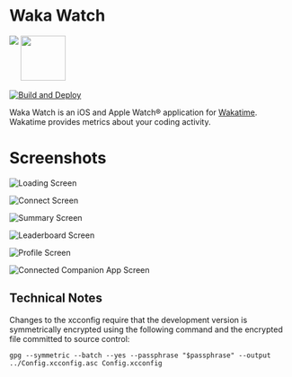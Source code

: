 # Waka Watch

<a href="https://apps.apple.com/us/app/waka-watch/id1607453366" style="vertical-align: top;"> <img src="./App_Store_Badge.svg"/></a> <img src="https://tools-qr-production.s3.amazonaws.com/output/apple-toolbox/f8763eccc692e56079f3d459518d7e84/ffcf1aa29fa16f28c6cf3a758e476c39.png" style="width: 80px; height: 80px;">

[![Build and Deploy](https://github.com/uioporqwerty/waka-watch/actions/workflows/build.yml/badge.svg)](https://github.com/uioporqwerty/waka-watch/actions/workflows/build.yml)

Waka Watch is an iOS and Apple Watch® application for [Wakatime](https://wakatime.com). Wakatime provides metrics about your coding activity.

# Screenshots

![Loading Screen](./screenshots/Loading.png "Loading Screen")

![Connect Screen](./screenshots/Connect.png "Connect Screen")

![Summary Screen](./screenshots/Summary.png "Summary Screen")

![Leaderboard Screen](./screenshots/Leaderboard.png "Leaderboard Screen")

![Profile Screen](./screenshots/Profile.png "Prfoile Screen")

![Connected Companion App Screen](./screenshots/Connected-Phone.jpeg "Connected Companion App Screen")

## Technical Notes

Changes to the xcconfig require that the development version is symmetrically encrypted using the following command and the encrypted file committed to source control:

`gpg --symmetric --batch --yes --passphrase "$passphrase" --output ../Config.xcconfig.asc Config.xcconfig `
